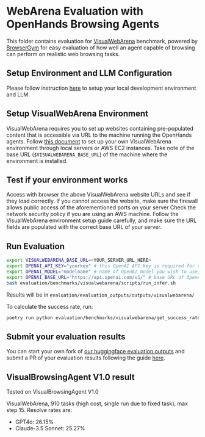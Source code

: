 # WebArena Evaluation with OpenHands Browsing Agents

This folder contains evaluation for [VisualWebArena](https://github.com/web-arena-x/visualwebarena) benchmark, powered by [BrowserGym](https://github.com/ServiceNow/BrowserGym) for easy evaluation of how well an agent capable of browsing can perform on realistic web browsing tasks.

## Setup Environment and LLM Configuration

Please follow instruction [here](../../README.md#setup) to setup your local development environment and LLM.

## Setup VisualWebArena Environment

VisualWebArena requires you to set up websites containing pre-populated content that is accessible via URL to the machine running the OpenHands agents.
Follow [this document](https://github.com/web-arena-x/visualwebarena/blob/main/environment_docker/README.md) to set up your own VisualWebArena environment through local servers or AWS EC2 instances.
Take note of the base URL (`$VISUALWEBARENA_BASE_URL`) of the machine where the environment is installed.

## Test if your environment works

Access with browser the above VisualWebArena website URLs and see if they load correctly.
If you cannot access the website, make sure the firewall allows public access of the aforementioned ports on your server
Check the network security policy if you are using an AWS machine.
Follow the VisualWebArena environment setup guide carefully, and make sure the URL fields are populated with the correct base URL of your server.

## Run Evaluation

```bash
export VISUALWEBARENA_BASE_URL=<YOUR_SERVER_URL_HERE>
export OPENAI_API_KEY="yourkey" # this OpenAI API key is required for some visualWebArena validators that utilize LLMs
export OPENAI_MODEL="modelname" # name of OpenAI model you wish to use, like gpt-4-1106-preview
export OPENAI_BASE_URL="https://api.openai.com/v1/" # base URL of OpenAI model, currently proxy is not supported by VisualWebArena
bash evaluation/benchmarks/visualwebarena/scripts/run_infer.sh
```

Results will be in `evaluation/evaluation_outputs/outputs/visualwebarena/`

To calculate the success rate, run:

```sh
poetry run python evaluation/benchmarks/visualwebarena/get_success_rate.py evaluation/evaluation_outputs/outputs/visualwebarena/SOME_AGENT/EXP_NAME/output.jsonl
```

## Submit your evaluation results

You can start your own fork of [our huggingface evaluation outputs](https://huggingface.co/spaces/OpenHands/evaluation) and submit a PR of your evaluation results following the guide [here](https://huggingface.co/docs/hub/en/repositories-pull-requests-discussions#pull-requests-and-discussions).

## VisualBrowsingAgent V1.0 result

Tested on VisualBrowsingAgent V1.0

VisualWebArena, 910 tasks (high cost, single run due to fixed task), max step 15. Resolve rates are:

- GPT4o: 26.15%
- Claude-3.5 Sonnet: 25.27%
